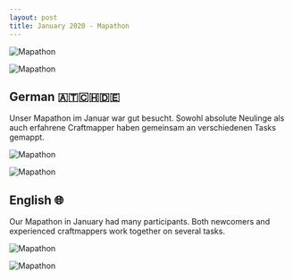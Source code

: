 ```yaml
---
layout: post
title: January 2020 - Mapathon
---
```

![Mapathon]({{site.baseurl}}/img/2020-01-23_Mapathon_01.JPG)



![Mapathon]({{site.baseurl}}/img/2020-01-23_Mapathon_02.JPG)

## German 🇦🇹🇨🇭🇩🇪

Unser Mapathon im Januar war gut besucht. Sowohl absolute Neulinge als auch erfahrene Craftmapper haben gemeinsam an verschiedenen Tasks gemappt. 

![Mapathon]({{site.baseurl}}/img/2020-01-23_Mapathon_03.JPG)




![Mapathon]({{site.baseurl}}/img/2020-01-23_Mapathon_04.JPG)

## English 🌐

Our Mapathon in January had many participants. Both newcomers and experienced craftmappers work together on several tasks. 

![Mapathon]({{site.baseurl}}/img/2020-01-23_Mapathon_05.JPG)



![Mapathon]({{site.baseurl}}/img/2020-01-23_Mapathon_06.JPG)
